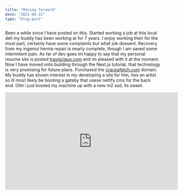 ```yaml
---
title: "Moving forward"
date: "2021-04-12"
type: "blog-post"
---
```


Been a while since I have posted on this. Started working a job at this local deli my buddy has been working at for 7 years. I enjoy working their for the most part, certainly have some complaints but what job doesent. Recovery from my ingeniul hernia repair is nearly complete, though I am saved some intermitent pain. As far of dev goes im happy to say that my personal resume site is posted <a href="http://www.travisclaus.com/" target="_blank" rel="noopener noreferrer">travisclaus.com</a> and im pleased with it at the moment. Now I have moved onto building through the Next.js tutorial, that technology is very promising for future plans. Purchased the <a href="http://www.crackafetch.com/" target="_blank" rel="noopener noreferrer">crackafetch.com</a> domain. My buddy has shown interest in my developing a site for him, hes an artist so ill most likely be booting a gatsby that usese netlify cms for the back end. Ohh i just booted my machine up with a new m2 ssd, its sweet.

<iframe width="560" height="315" src="https://www.youtube.com/embed/gnH1Baqe3qE" title="YouTube video player" frameborder="0" allow="accelerometer; autoplay; clipboard-write; encrypted-media; gyroscope; picture-in-picture" allowfullscreen></iframe>